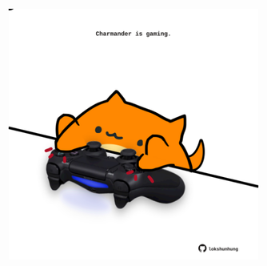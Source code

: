 <!-- built at 14/05/2024, 15:00:40 UTC -->
<p align="center">
  <img width="500" height="500" src="./ReadmeImage.svg">
</p>
